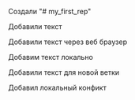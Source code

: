 Создали "# my_first_rep" 

Добавили текст

Добавили текст через веб браузер

Добавим текст локально

Добавили текст для новой ветки


Добавил локальный конфикт

